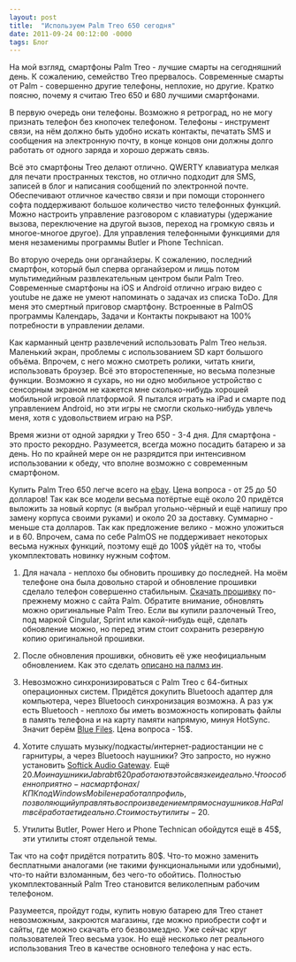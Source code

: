 ```yaml
---
layout: post
title:  "Используем Palm Treo 650 сегодня"
date: 2011-09-24 00:12:00 -0000
tags: Блог 
---
```


На мой взгляд, смартфоны Palm Treo - лучшие смарты на сегодняшний день. К сожалению, семейство Treo прервалось. Современные смарты от Palm - совершенно другие телефоны, неплохие, но другие. Кратко поясню, почему я считаю Treo 650 и 680 лучшими смартфонами.

В первую очередь они телефоны. Возможно я ретроград, но не могу признать телефон без кнопочек телефоном. Телефоны - инструмент связи, на нём должно быть удобно искать контакты, печатать SMS и сообщения на электронную почту, в конце концов они должны долго работать от одного заряда и хорошо держать связь.

Всё это смартфоны Treo делают отлично. QWERTY клавиатура мелкая для печати пространных текстов, но отлично подходит для SMS, записей в блог и написания сообщений по электронной почте. Обеспечивают отличное качество связи и при помощи стороннего софта поддерживают большое количество чисто телефонных функций. Можно настроить управление разговором с клавиатуры (удержание вызова, переключение на другой вызов, переход на громкую связь и многое-многое другое). Для управления телефонными функциями для меня незаменимы программы Butler и Phone Technican.

Во вторую очередь они органайзеры. К сожалению, последний смартфон, который был сперва органайзером и лишь потом мультимедийным развлекательным центром были Palm Treo. Современные смартфоны на iOS и Android отлично играю видео с youtube не даже не умеют напоминать о задачах из списка ToDo. Для меня это смертный приговор смартфону. Встроенные в PalmOS программы Календарь, Задачи и Контакты покрывают на 100% потребности в управлении делами. 

Как карманный центр развлечений использовать Palm Treo нельзя. Маленький экран, проблемы с использованием SD карт большого объёма. Впрочем, с него можно смотреть ролики, читать книги, использовать броузер. Всё это второстепенные, но весьма полезные функции. Возможно я сухарь, но ни одно мобильное устройство с сенсорным экраном не кажется мне сколько-нибудь хорошей мобильной игровой платформой. Я пытался играть на iPad и смарте под управлением Android, но эти игры не смогли сколько-нибудь увлечь меня, хотя с удовольствием играю на PSP.

Время жизни от одной зарядки у Treo 650 - 3-4 дня. Для смартфона - это просто рекордно. Разумеется, всегда можно посадить батарею и за день. Но по крайней мере он не разрядится при интенсивном использовании к обеду, что вполне возможно с современным смартфоном.

Купить Palm Treo 650 легче всего на [ebay](http://www.ebay.com/sch/Cell-Phones-Smartphones-/9355/i.html?_nkw=Treo+650&_catref=1&_dmpt=PDA_Accessories&_trksid=p3286.c0.m1538). Цена вопроса - от 25 до 50 долларов! Так как все модели весьма потёртые ещё около 20 придётся выложить за новый корпус (я выбрал угольно-чёрный и ещё напишу про замену корпуса своими руками) и около 20 за доставку. Суммарно - меньше ста долларов. Так как предложение велико - можно уложиться и в 60. Впрочем, сама по себе PalmOS не поддерживает некоторых весьма нужных функций, поэтому ещё до 100$ уйдёт на то, чтобы укомплектовать новинку нужным софтом.

1) Для начала - неплохо бы обновить прошивку до последней. На моём телефоне она была довольно старой и обновление прошивки сделало телефон совершенно стабильным. [Скачать прошивку](http://kb.hpwebos.com/wps/portal/kb2/common/article/13299_en.html) по-прежнему можно с сайта Palm. Обратите внимание, обновлять можно оригинальные Palm Treo. Если вы купили разлоченый Treo, под маркой Cingular, Sprint или какой-нибудь ещё, сделать обновление можно, но перед этим стоит сохранить резервную копию оригинальной прошивки.

2) После обновления прошивки, обновить её уже неофициальным обновлением. Как это сделать [описано на палмз ин](http://palmz.in/board/index.php?s=914be1bb6436ce436ed0e5ce69844fce&showtopic=34484).

3) Невозможно синхронизироваться с Palm Treo с 64-битных операционных систем. Придётся докупить Bluetooch адаптер для компьютера, через Bluetooch синхронизация возможна. А раз уж есть Bluetooch - неплохо бы иметь возможность копировать файлы в память телефона и на карту памяти напрямую, минуя  HotSync. Значит берём [Blue Files](http://www.softick.com/bluefiles/?new_lang=ru). Цена вопроса - 15$.

4) Хотите слушать музыку/подкасты/интернет-радиостанции не с гарнитуры, а через Bluetooch наушники? Это запросто, но нужно установить [Softick Audio Gateway](http://www.softick.com/bluetooth-audio/). Ещё 20$. Мои наушники Jabra bt620 работают в этой связке идеально. Что особенно приятно - на смартфонах/КПК под Windows Mobile не работал профиль, позволяющий управлять воспроизведением прямо с наушников. На Palm всё работает идеально. Стоимость утилиты - 20$.

5) Утилиты Butler, Power Hero и Phone Technican обойдутся ещё в 45$, эти утилиты стоят отдельной темы.

Так что на софт придётся потратить 80$. Что-то можно заменить бесплатными аналогами (не такими функциональными или удобными), что-то найти взломанным, без чего-то обойтись. Полностью укомплектованный Palm Treo становится великолепным рабочим телефоном.

Разумеется, пройдут годы, купить новую батарею для Treo станет невозможным, закроются магазины, где можно приобрести софт и сайты, где можно скачать его безвозмездно. Уже сейчас круг пользователей Treo весьма узок. Но ещё несколько лет реального использования Treo в качестве основного телефона у нас есть. 